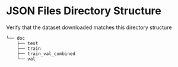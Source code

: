 # JSON Files Directory Structure

Verify that the dataset downloaded matches this directory structure

```
└── doc
    ├── test
    ├── train
    ├── train_val_combined
    └── val
```